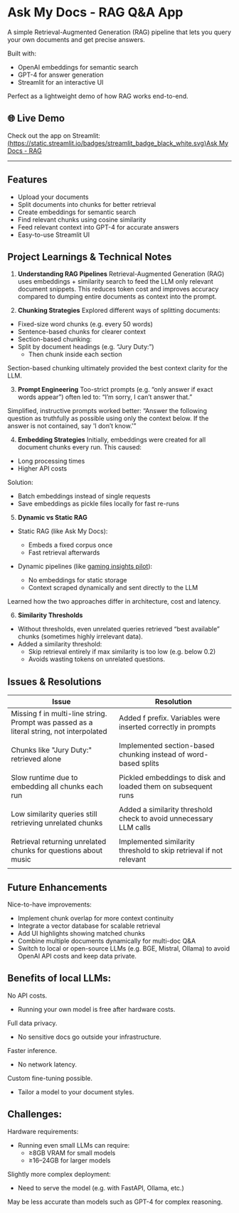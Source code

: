 # Ask My Docs - RAG Q&A App

A simple Retrieval-Augmented Generation (RAG) pipeline that lets you query your own documents
and get precise answers.

Built with:
- OpenAI embeddings for semantic search
- GPT-4 for answer generation
- Streamlit for an interactive UI

Perfect as a lightweight demo of how RAG works end-to-end.
## 🌐 Live Demo

Check out the app on Streamlit: [(https://static.streamlit.io/badges/streamlit_badge_black_white.svg)Ask My Docs - RAG](https://ask-my-docs-rag.streamlit.app)

-------

## Features

- Upload your documents
- Split documents into chunks for better retrieval
- Create embeddings for semantic search
- Find relevant chunks using cosine similarity
- Feed relevant context into GPT-4 for accurate answers
- Easy-to-use Streamlit UI

## Project Learnings & Technical Notes

1. **Understanding RAG Pipelines**
Retrieval-Augmented Generation (RAG) uses embeddings + similarity search to feed the LLM only relevant document snippets.
This reduces token cost and improves accuracy compared to dumping entire documents as context into the prompt.

2. **Chunking Strategies**
Explored different ways of splitting documents:

- Fixed-size word chunks (e.g. every 50 words)
- Sentence-based chunks for clearer context
- Section-based chunking:
- Split by document headings (e.g. “Jury Duty:”)
  - Then chunk inside each section

Section-based chunking ultimately provided the best context clarity for the LLM.

3. **Prompt Engineering**
Too-strict prompts (e.g. “only answer if exact words appear”) often led to:
“I’m sorry, I can’t answer that.”

Simplified, instructive prompts worked better:
“Answer the following question as truthfully as possible using only the context below. If the answer is not contained, say 'I don’t know.'”

4. **Embedding Strategies**
Initially, embeddings were created for all document chunks every run. This caused:
- Long processing times
- Higher API costs

Solution:
- Batch embeddings instead of single requests
- Save embeddings as pickle files locally for fast re-runs

5. **Dynamic vs Static RAG**
- Static RAG (like Ask My Docs):
  - Embeds a fixed corpus once
  - Fast retrieval afterwards

- Dynamic pipelines (like [gaming insights pilot](https://gaming-insights-pilot.streamlit.app)):
  - No embeddings for static storage
  - Context scraped dynamically and sent directly to the LLM

Learned how the two approaches differ in architecture, cost and latency.

6. **Similarity Thresholds**
- Without thresholds, even unrelated queries retrieved “best available” chunks (sometimes highly irrelevant data).
- Added a similarity threshold:
  - Skip retrieval entirely if max similarity is too low (e.g. below 0.2)
  - Avoids wasting tokens on unrelated questions.


## Issues & Resolutions

| Issue                                                                                        | Resolution                                                         |
|----------------------------------------------------------------------------------------------|--------------------------------------------------------------------|
| Missing f in multi-line string.<br/> Prompt was passed as a literal string, not interpolated | Added f prefix. Variables were inserted correctly in prompts       |
|                                                                                              |                                                                    |
| Chunks like "Jury Duty:" retrieved alone                                                     | Implemented section-based chunking instead of word-based splits    |
|                                                                                              |                                                                    |
| Slow runtime due to embedding all chunks each run                                            | Pickled embeddings to disk and loaded them on subsequent runs      |
|                                                                                              |                                                                    |
| Low similarity queries still retrieving unrelated chunks                                     | Added a similarity threshold check to avoid unnecessary LLM calls  |
|                                                                                              |                                                                    |
| Retrieval returning unrelated chunks for questions about music                               | Implemented similarity threshold to skip retrieval if not relevant |
|                                                                                              |                                                                    |

## Future Enhancements

Nice-to-have improvements:
- Implement chunk overlap for more context continuity
- Integrate a vector database for scalable retrieval
- Add UI highlights showing matched chunks
- Combine multiple documents dynamically for multi-doc Q&A
- Switch to local or open-source LLMs (e.g. BGE, Mistral, Ollama) to avoid OpenAI API costs and keep data private.

## Benefits of local LLMs:

No API costs.
- Running your own model is free after hardware costs.

Full data privacy.
- No sensitive docs go outside your infrastructure.

Faster inference.
- No network latency.

Custom fine-tuning possible.
- Tailor a model to your document styles.

## Challenges:

Hardware requirements:
- Running even small LLMs can require:
  - ≥8GB VRAM for small models
  - ≥16–24GB for larger models

Slightly more complex deployment:
- Need to serve the model (e.g. with FastAPI, Ollama, etc.)

May be less accurate than models such as GPT-4 for complex reasoning.